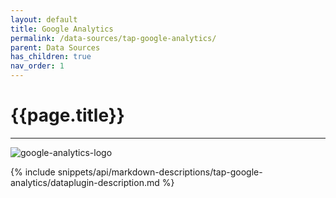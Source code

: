 ```yaml
---
layout: default
title: Google Analytics
permalink: /data-sources/tap-google-analytics/
parent: Data Sources
has_children: true
nav_order: 1
---
```


# {{page.title}}

---

![google-analytics-logo]({{site.baseurl}}/assets/data_source_images/tap-google-analytics.svg)

{% include snippets/api/markdown-descriptions/tap-google-analytics/dataplugin-description.md %}
